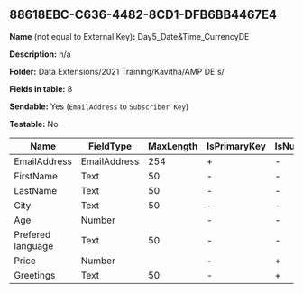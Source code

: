 ## 88618EBC-C636-4482-8CD1-DFB6BB4467E4

**Name** (not equal to External Key)**:** Day5_Date&Time_CurrencyDE

**Description:** n/a

**Folder:** Data Extensions/2021 Training/Kavitha/AMP DE's/

**Fields in table:** 8

**Sendable:** Yes (`EmailAddress` to `Subscriber Key`)

**Testable:** No

| Name | FieldType | MaxLength | IsPrimaryKey | IsNullable | DefaultValue |
| --- | --- | --- | --- | --- | --- |
| EmailAddress | EmailAddress | 254 | + | - |  |
| FirstName | Text | 50 | - | - |  |
| LastName | Text | 50 | - | - |  |
| City | Text | 50 | - | - |  |
| Age | Number |  | - | - |  |
| Prefered language | Text | 50 | - | - |  |
| Price | Number |  | - | + |  |
| Greetings | Text | 50 | - | + |  |
